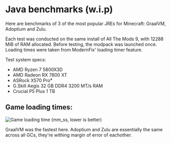 # Java benchmarks (w.i.p)

Here are benchmarks of 3 of the most popular JREs for Minecraft: GraalVM, Adoptium and Zulu.

Each test was conducted on the same install of All The Mods 9, with 12288 MiB of RAM allocated. Before testing, the modpack was launched once. Loading times were taken from ModernFix' loading timer feature.

Test system specs:

- AMD Ryzen 7 5800X3D
- AMD Radeon RX 7800 XT
- ASRock X570 Pro⁴
- G.Skill Aegis 32 GB DDR4 3200 MT/s RAM
- Crucial P5 Plus 1 TB

## Game loading times:

![Game loading time (mm_ss, lower is better)](https://github.com/user-attachments/assets/b7cd6907-1862-4d20-af79-aaa410c4bb56)

GraalVM was the fastest here. Adoptium and Zulu are essentially the same across all GCs, they're withing margin of error of eachother.
